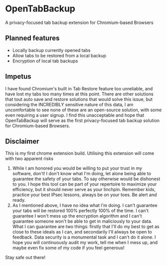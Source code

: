 # OpenTabBackup
A privacy-focused tab backup extension for Chromium-based Browsers

## Planned features
* Locally backup currently opened tabs
* Allow tabs to be restored from a local backup
* Encryption of local tab backups

## Impetus
I have found Chromium's built in Tab Restore feature too unreliable, and have lost my tabs too many times at this point. There are other solutions that tout auto save and restore solutions that would solve this issue, but considering the INCREDIBLY sensitive nature of this data, I am uncomfortable to see none of these are an open-source solution, with some even requiring a user signup. I find this unacceptable and hope that OpenTabBackup will serve as the first privacy-focused tab backup solution for Chromium-based Browsers.

## Disclaimer
This is my first chrome extension build. Utilising this extension will come with two apparent risks
1. While I am honored you would be willing to put your trust in my software, don't! I don't know what I'm doing, let alone being able to guarantee the safety of your tabs. To say otherwise would be dishonest to you. I hope this tool can be part of your repertoire to maximize your efficiency, but it should never serve as your linchpin. Remember kids, practice your best IPsec lessons, always be on your toes. Be alert and ready. 
2. As I mentioned above, I have no idea what I'm doing. I can't guarantee your tabs will be restored 100% perfectly 100% of the time. I can't guarantee I won't mess up the encryption algorithm and I can't guarantee someone won't be able to get in maliciously to your data. What I can guarantee are two things: firstly that I'll do my best to get as close to these ideals as I can, and secondarily I'll always be open to feedback. Data security is a monumental task and I can't do it alone. I hope you will continuously audit my work, tell me when I mess up, and maybe even fix some of my code if you feel generous!

Stay safe out there!
